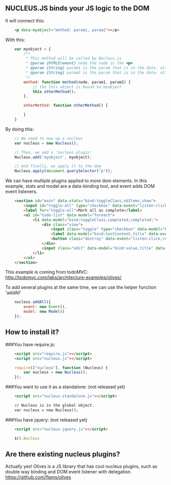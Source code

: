 NUCLEUS.JS binds your JS logic to the DOM
-----------------------------------------

It will connect this:

```html
	<p data-myobject="method: param1, param2"></p>
```

With this:

```js
	var myobject = {
		/**
		 * This method will be called by Nucleus.js
		 * @param {HTMLElement} node the node is the <p>
		 * @param {String} param1 is the param that is in the data- attribute
		 * @param {String} param2 is the param that is in the data- attribute
		 */
		method: function method(node, param1, param2) {
			// the this object is bound to myobject
			this.otherMethod();
		},

		otherMethod: function otherMethod() {

		}
	}
```

By doing this:

```js
	// We need to new up a nucleus
	var nucleus = new Nucleus();

	// Then, we add a 'nucleus plugin'
	Nucleus.add('myobject', myobject);

	// And finally, we apply it to the dom
	Nucleus.apply(document.querySelector("p"));
```

We can have multiple plugins applied to more dom elements. In this example, stats and model are a data-binding tool, and event adds DOM event listeners.

```html
	<section id="main" data-stats="bind:toggleClass,nbItems,show">
		<input id="toggle-all" type="checkbox" data-event="listen:click,toggleAll" data-stats="bind:toggleCheck,nbCompleted">
		<label for="toggle-all">Mark all as complete</label>
		<ul id="todo-list" data-model="foreach">
			<li data-model="bind:toggleClass,completed,completed;">
				<div class="view">
					<input class="toggle" type="checkbox" data-model="bind:checked,completed">
					<label data-model="bind:textContent,title" data-event="listen:dblclick,startEdit"></label>
					<button class="destroy" data-event="listen:click,remove"></button>
				</div>
				<input class="edit" data-model="bind:value,title" data-event="listen:keydown,stopEdit; listen:blur,stopEdit">
			</li>
		</ul>
	</section>
```

This example is coming from todoMVC: http://todomvc.com/labs/architecture-examples/olives/

To add several plugins at the same time, we can use the helper function 'addAll'

```js
	nucleus.addAll({
		event: new Event(),
		model: new Model()
	});
```

How to install it?
------------------

###You have require.js:

```html
	<script src="require.js"></script>
	<script src="nucleus.js"></script>
```

```js
	require(["nucleus"], function (Nucleus) {
		var nucleus = new Nucleus();
	});
```

###You want to use it as a standalone: (not released yet)

```html
	<script src="nucleus-standalone.js"></script>
```

```html
	// Nucleus is in the global object.
	var nucleus = new Nucleus();

```

###You have jquery: (not released yet)

```html
	<script src="nucleus-jquery.js"></script>
```

```js
	$().Nucleus
```

Are there existing nucleus plugins?
-----------------------------------

Actually yes! Olives is a JS library that has cool nucleus plugins, such as double way binding and DOM event listener with delegation. https://github.com/flams/olives

